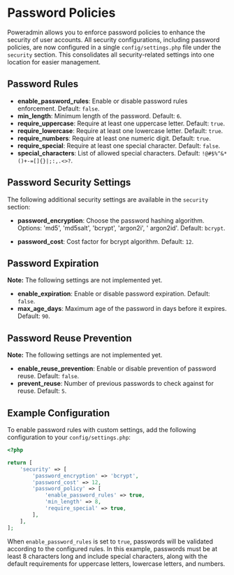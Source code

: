 # Password Policies

Poweradmin allows you to enforce password policies to enhance the security of user accounts. All security
configurations, including password policies, are now configured in a single `config/settings.php` file under the
`security` section. This consolidates all security-related settings into one location for easier management.

## Password Rules

- **enable_password_rules**: Enable or disable password rules enforcement. Default: `false`.
- **min_length**: Minimum length of the password. Default: `6`.
- **require_uppercase**: Require at least one uppercase letter. Default: `true`.
- **require_lowercase**: Require at least one lowercase letter. Default: `true`.
- **require_numbers**: Require at least one numeric digit. Default: `true`.
- **require_special**: Require at least one special character. Default: `false`.
- **special_characters**: List of allowed special characters. Default: `!@#$%^&*()+-=[]{}|;:,.<>?`.

## Password Security Settings

The following additional security settings are available in the `security` section:

- **password_encryption**: Choose the password hashing algorithm. Options: 'md5', 'md5salt', 'bcrypt', 'argon2i', '
  argon2id'. Default: `bcrypt`.

- **password_cost**: Cost factor for bcrypt algorithm. Default: `12`.

## Password Expiration

**Note:** The following settings are not implemented yet.

- **enable_expiration**: Enable or disable password expiration. Default: `false`.
- **max_age_days**: Maximum age of the password in days before it expires. Default: `90`.

## Password Reuse Prevention

**Note:** The following settings are not implemented yet.

- **enable_reuse_prevention**: Enable or disable prevention of password reuse. Default: `false`.
- **prevent_reuse**: Number of previous passwords to check against for reuse. Default: `5`.

## Example Configuration

To enable password rules with custom settings, add the following configuration to your `config/settings.php`:

```php
<?php

return [
    'security' => [
        'password_encryption' => 'bcrypt',
        'password_cost' => 12,
        'password_policy' => [
            'enable_password_rules' => true,
            'min_length' => 8,
            'require_special' => true,
        ],
    ],
];
```

When `enable_password_rules` is set to `true`, passwords will be validated according to the configured rules. In this
example, passwords must be at least 8 characters long and include special characters, along with the default
requirements for uppercase letters, lowercase letters, and numbers.
